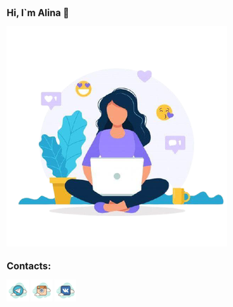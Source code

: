 ## Hi, I`m Alina 👋

![Header](https://github.com/allklbssss/allklbssss/blob/main/assets/77.png)

## Contacts:

[![telegram](https://github.com/allklbssss/allklbssss/blob/main/assets/t.png)](https://t.me/alllinochkaaa)
[![instagram](https://github.com/allklbssss/allklbssss/blob/main/assets/inst.png)](https://www.instagram.com/klbssss/)
[![vk](https://github.com/allklbssss/allklbssss/blob/main/assets/vk.png)](https://vk.com/klbsvvv)
